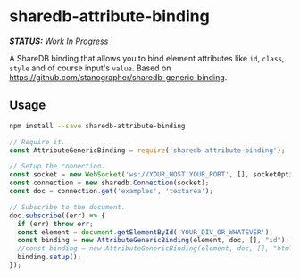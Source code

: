# sharedb-attribute-binding

***STATUS:** Work In Progress*

A ShareDB binding that allows you to bind element attributes like `id`, `class`, `style` and of course input's `value`. Based on https://github.com/stanographer/sharedb-generic-binding.

## Usage

```bash
npm install --save sharedb-attribute-binding
```

```js
// Require it.
const AttributeGenericBinding = require('sharedb-attribute-binding');

// Setup the connection.
const socket = new WebSocket('ws://YOUR_HOST:YOUR_PORT', [], socketOptions);
const connection = new sharedb.Connection(socket);
const doc = connection.get('examples', 'textarea');

// Subscribe to the document.
doc.subscribe((err) => {
  if (err) throw err;
  const element = document.getElementById('YOUR_DIV_OR_WHATEVER');
  const binding = new AttributeGenericBinding(element, doc, [], "id"); //To set the element `id`
  //const binding = new AttributeGenericBinding(element, doc, [], "html"); //To set the element `innerHTML`
  binding.setup();
});
```